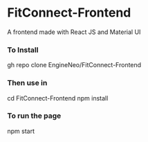 # FitConnect-Frontend
A frontend made with React JS and Material UI

### To Install
gh repo clone EngineNeo/FitConnect-Frontend

### Then use in 
cd FitConnect-Frontend
npm install

### To run the page
npm start